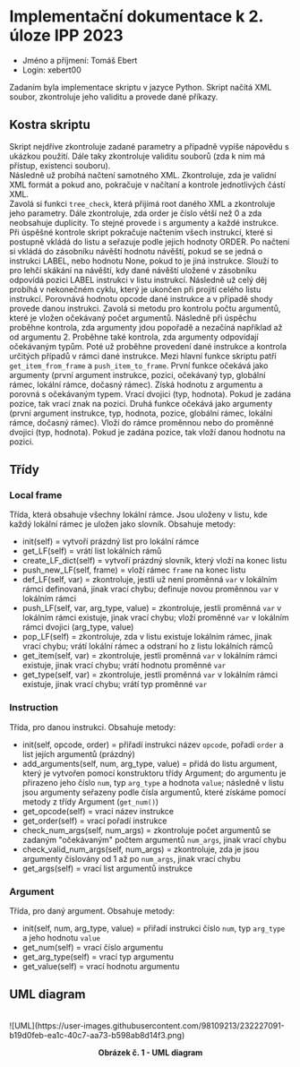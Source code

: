 # Implementační dokumentace k 2. úloze IPP 2023
* Jméno a příjmení: Tomáš Ebert
* Login: xebert00

Zadaním byla implementace skriptu v jazyce Python. Skript načítá XML soubor, zkontroluje jeho validitu a provede dané příkazy.

## Kostra skriptu
Skript nejdříve zkontroluje zadané parametry a případně vypíše nápovědu s ukázkou použití. Dále taky zkontroluje validitu souborů (zda k nim má přístup, existenci souboru). \
Následně už probíhá načtení samotného XML. Zkontroluje, zda je validní XML formát a pokud ano, pokračuje v načítaní a kontrole jednotlivých částí XML. \
Zavolá si funkci `tree_check`, která přijímá root daného XML a zkontroluje jeho parametry. Dále zkontroluje, zda order je číslo větší než 0 a zda neobsahuje duplicity. To stejné provede i s argumenty a každé instrukce. \
Při úspěšné kontrole skript pokračuje načtením všech instrukcí, které si postupně vkládá do listu a seřazuje podle jejich hodnoty ORDER. Po načtení si vkládá do zásobníku návěští hodnotu návěští, pokud se se jedná o instrukci LABEL, nebo hodnotu None, pokud to je jiná instrukce. Slouží to pro lehčí skákání na návěští, kdy dané návěští uložené v zásobníku odpovídá pozici LABEL instrukci v listu instrukcí.
Následně už celý děj probíhá v nekonečném cyklu, který je ukončen při projití celého listu instrukcí. Porovnává hodnotu opcode dané instrukce a v případě shody provede danou instrukci.
Zavolá si metodu pro kontrolu počtu argumentů, které je vložen očekávaný počet argumentů. Následně při úspěchu proběhne kontrola, zda argumenty jdou popořadě a nezačíná například až od argumentu 2. Proběhne také kontrola, zda argumenty odpovídají očekávaným typům.
Poté už proběhne provedení dané instrukce a kontrola určitých případů v rámci dané instrukce.
Mezi hlavní funkce skriptu patří `get_item_from_frame` a `push_item_to_frame`. První funkce očekává jako argumenty (první argument instrukce, pozici, očekávaný typ, globální rámec, lokální rámce, dočasný rámec). Získá hodnotu z argumentu a porovná s očekávaným typem. Vrací dvojici (typ, hodnota). Pokud je zadána pozice, tak vrací znak na pozici. Druhá funkce očekává jako argumenty (první argument instrukce, typ, hodnota, pozice, globální rámec, lokální rámce, dočasný rámec). Vloží do rámce proměnnou nebo do proměnné dvojici (typ, hodnota). Pokud je zadána pozice, tak vloží danou hodnotu na pozici.

## Třídy

### Local frame
Třída, která obsahuje všechny lokální rámce. Jsou uloženy v listu, kde každý lokální rámec je uložen jako slovník.
Obsahuje metody:

- init(self) = vytvoří prázdný list pro lokální rámce
- get_LF(self) = vrátí list lokálních rámů
- create_LF_dict(self) = vytvoří prázdný slovník, který vloží na konec listu
- push_new_LF(self, frame) = vloží rámec `frame` na konec listu
- def_LF(self, var) = zkontroluje, jestli už není proměnná `var` v lokálním rámci definovaná, jinak vrací chybu; definuje novou proměnnou `var` v lokálním rámci
- push_LF(self, var, arg_type, value) = zkontroluje, jestli proměnná `var` v lokálním rámci existuje, jinak vrací chybu; vloží proměnné `var` v lokálním rámci dvojici (arg_type, value)
- pop_LF(self) = zkontroluje, zda v listu existuje lokálním rámec, jinak vrací chybu; vrátí lokální rámec a odstraní ho z listu lokálních rámců
- get_item(self, var) = zkontroluje, jestli proměnná `var` v lokálním rámci existuje, jinak vrací chybu; vrátí hodnotu proměnné `var`
- get_type(self, var) = zkontroluje, jestli proměnná `var` v lokálním rámci existuje, jinak vrací chybu; vrátí typ proměnné `var`

### Instruction
Třída, pro danou instrukci.
Obsahuje metody:

- init(self, opcode, order) = přiřadí instrukci název `opcode`, pořadí `order` a list jejích argumentů (prázdný)
- add_arguments(self, num, arg_type, value) = přidá do listu argument, který je vytvořen pomocí konstruktoru třídy Argument; do argumentu je přirazeno jeho číslo `num`, typ `arg_type` a hodnota `value`; následně v listu jsou argumenty seřazeny podle čísla argumentů, které získáme pomocí metody z třídy Argument (`get_num()`)
- get_opcode(self) = vrací název instrukce
- get_order(self) = vrací pořadí instrukce
- check_num_args(self, num_args) = zkontroluje počet argumentů se zadaným "očekávaným" počtem argumentů `num_args`, jinak vrací chybu
- check_valid_num_args(self, num_args) = zkontroluje, zda je jsou argumenty číslovány od 1 až po `num_args`, jinak vrací chybu
- get_args(self) = vrací list argumentů instrukce

### Argument
Třída, pro daný argument.
Obsahuje metody:
- init(self, num, arg_type, value) = přiřadí instrukci číslo `num`, typ `arg_type` a jeho hodnotu `value`
- get_num(self) = vrací číslo argumentu
- get_arg_type(self) = vrací typ argumentu
- get_value(self) = vrací hodnotu argumentu

## UML diagram
<br>
![UML](https://user-images.githubusercontent.com/98109213/232227091-b19d0feb-ea1c-40c7-aa73-b598ab8d14f3.png)
<p style="text-align: center;"><b>Obrázek č. 1 - UML diagram</b></p>
